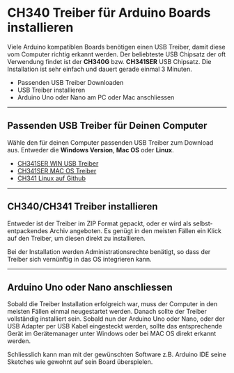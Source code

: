 # CH340 Treiber für Arduino Boards installieren

Viele Arduino kompatiblen Boards benötigen einen USB Treiber, damit diese vom Computer richtig erkannt werden. 
Der beliebteste USB Chipsatz der oft Verwendung findet ist der **CH340G** bzw. **CH341SER** USB Chipsatz. 
Die Installation ist sehr einfach und dauert gerade einmal 3 Minuten.

* Passenden USB Treiber Downloaden
* USB Treiber installieren
* Arduino Uno oder Nano am PC oder Mac anschliessen

---

## Passenden USB Treiber für Deinen Computer

Wähle den für deinen Computer passenden USB Treiber zum Download aus. Entweder die **Windows Version**, **Mac OS** oder **Linux**.

* [CH341SER WIN USB Treiber](http://www.wch.cn/download/CH341SER_ZIP.html)
* [CH341SER MAC OS Treiber](http://www.wch.cn/download/CH341SER_MAC_ZIP.html)
* [CH341 Linux auf Github](https://github.com/juliagoda/CH341SER)

---

## CH340/CH341 Treiber installieren

Entweder ist der Treiber im ZIP Format gepackt, oder er wird als selbst-entpackendes Archiv angeboten. 
Es genügt in den meisten Fällen ein Klick auf den Treiber, um diesen direkt zu installieren.

Bei der Installation werden Administrationsrechte benätigt, so dass der Treiber sich vernünftig in das OS integrieren kann.

---

## Arduino Uno oder Nano anschliessen

Sobald die Treiber Installation erfolgreich war, muss der Computer in den meisten Fällen einmal neugestartet werden. 
Danach sollte der Treiber vollständig installiert sein. 
Sobald nun der Arduino Uno oder Nano, oder der USB Adapter per USB Kabel eingesteckt werden, 
sollte das entsprechende Gerät im Gerätemanager unter Windows oder bei MAC OS direkt erkannt werden.

Schliesslich kann man mit der gewünschten Software z.B. Arduino IDE seine Sketches wie gewohnt auf sein Board überspielen.
